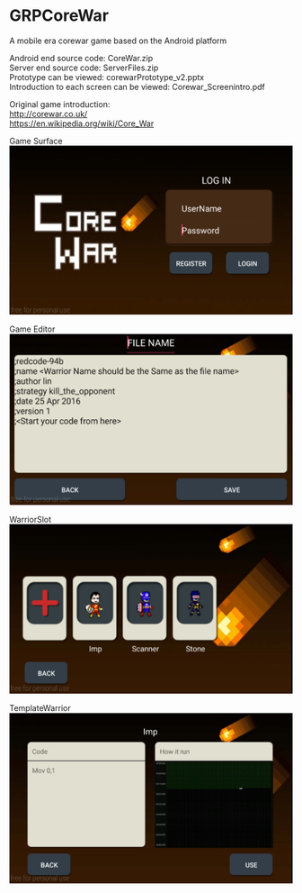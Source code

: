 # GRPCoreWar
A mobile era corewar game based on the Android platform

Android end source code: CoreWar.zip  
Server end source code: ServerFiles.zip  
Prototype can be viewed: corewarPrototype_v2.pptx  
Introduction to each screen can be viewed: Corewar_Screenintro.pdf  

Original game introduction:
<br/>http://corewar.co.uk/
<br/>https://en.wikipedia.org/wiki/Core_War

Game Surface
![alt tag](https://github.com/littlebugivy/GRPCoreWar/blob/master/Surface.png)

Game Editor
![alt tag](https://github.com/littlebugivy/GRPCoreWar/blob/master/Editor.png)

WarriorSlot
![alt tag](https://github.com/littlebugivy/GRPCoreWar/blob/master/WarriorSlot.png)

TemplateWarrior
![alt tag](https://github.com/littlebugivy/GRPCoreWar/blob/master/TemplateWarrior.png)
